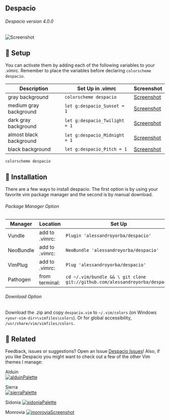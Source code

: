 Despacio
------

###### Despacio version 4.0.0 
![Screenshot](https://cloud.githubusercontent.com/assets/11221489/22007610/eda45eae-dc28-11e6-8f64-74ecfbbf9de2.png)

:rocket: Setup
---------------
You can activate them by adding each of the following variables to your .vimrc. Remember to place the variables before declaring `colorscheme despacio`.

| Description                        | Set Up in .vimrc                         | Screenshot                                                                |
|------------------------------------|------------------------------------------|---------------------------------------------------------------------------|
| gray background                    | `colorscheme despacio`                   | [Screenshot](https://cloud.githubusercontent.com/assets/11221489/21465773/91ec12c6-c965-11e6-85be-1c336aad5342.png)|
| medium gray background             | `let g:despacio_Sunset = 1`              | [Screenshot](https://cloud.githubusercontent.com/assets/11221489/21465774/98394d74-c965-11e6-9147-fecb63251afa.png)|
| dark gray background               | `let g:despacio_Twilight = 1`            | [Screenshot](https://cloud.githubusercontent.com/assets/11221489/21465776/a04f7c18-c965-11e6-92b5-4783c171572c.png)|
| almost black background            | `let g:despacio_Midnight = 1`            | [Screenshot](https://cloud.githubusercontent.com/assets/11221489/21465777/a7fa0636-c965-11e6-9a53-28040e0e8576.png)|
| black background                   | `let g:despacio_Pitch = 1`               | [Screenshot](https://cloud.githubusercontent.com/assets/11221489/21465789/2032ea1e-c966-11e6-9352-efe14c0eb0bb.png)|

```VimL
colorscheme despacio
```

:open_file_folder: Installation
---------------
There are a few ways to install despacio. The first option is by using your favorite vim package manager and the second is by manual download.

###### Package Manager Option
| Manager          | Location        | Set Up                                                                       |
|------------------|-----------------|-----------------------------------------------------------------------------|
| Vundle           | add to .vimrc:  | `Plugin 'alessandroyorba/despacio'`                                         |
| NeoBundle        | add to .vimrc:  | `NeoBundle 'alessandroyorba/despacio'`                                      |
| VimPlug          | add to .vimrc:  | `Plug 'alessandroyorba/despacio'`                                           |
| Pathogen         | from terminal:  | `cd ~/.vim/bundle && \ git clone git://github.com/alessandroyorba/despacio` |

###### Download Option
Download the .zip and copy `despacio.vim` to `~/.vim/colors` (on Windows `<your-vim-dir>\vimfiles\colors`). Or for global accessibility, `/usr/share/vim/vimfiles/colors`.

:octopus: Related
-------
Feedback, issues or suggestions? Open an Issue [Despacio Issues](https://github.com/AlessandroYorba/Despacio/issues)! Also, if you like Despacio you might want to check out a few of the other Vim themes I manage:

Alduin  
[![alduinPalette](https://cloud.githubusercontent.com/assets/11221489/22007615/fbbb8ada-dc28-11e6-8ba3-87d47fdd5117.png)](https://github.com/AlessandroYorba/Alduin) 

Sierra  
[![sierraPalette](https://cloud.githubusercontent.com/assets/11221489/22007623/06536eb8-dc29-11e6-9482-4ad3ea438772.png)](https://github.com/AlessandroYorba/Sierra)

Sidonia
[![sidoniaPalette](https://cloud.githubusercontent.com/assets/11221489/22007632/1137de90-dc29-11e6-9f09-ade60189e237.png)](https://github.com/AlessandroYorba/Sidonia)

Monrovia
[![monroviaScreenshot](https://cloud.githubusercontent.com/assets/11221489/22007637/17ec3948-dc29-11e6-9a78-049b930226bb.png)](https://github.com/AlessandroYorba/Monrovia)
